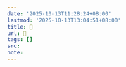 ```yaml
---
date: '2025-10-13T11:28:24+08:00'
lastmod: '2025-10-13T13:04:51+08:00'
title: 󰜺
url: 󰜺
tags: []
src:
note:
---
```

